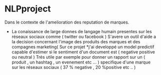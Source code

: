 # NLPproject
Dans le contexte de l'amelioration des reputation de marques.
- La conaissance de large donnes de langage humain presentes sur les réseaux sociaux comme ( twitter ou facebook ) S'avere un outil d'aide a la decision concernant l'image
des produits des marques et des compagnes marketing( 
Sur ce projet 
*j'ai developpé un model predictif capable d'estimer si le sentiment d'un document est  ( negative positive ou neutral ) 
Trés utile par exemple pour donner un rapport sur un ( produit , un hashtag , un evenement etc ... ) specifique d'une marque sur les réseaux sociaux ( 37 % negative , 20 %positive etc .. ) 
